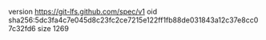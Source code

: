 version https://git-lfs.github.com/spec/v1
oid sha256:5dc3fa4c7e045d8c23fc2ce7215e122ff1fb88de031843a12c37e8cc07c32fd6
size 1269
